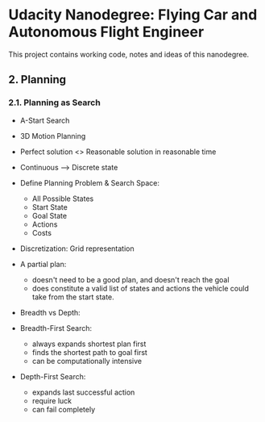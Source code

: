 # Udacity Nanodegree: Flying Car and Autonomous Flight Engineer

This project contains working code, notes and ideas of this nanodegree.

## 2. Planning

### 2.1. Planning as Search

- A-Start Search
- 3D Motion Planning
- Perfect solution <> Reasonable solution in reasonable time
- Continuous --> Discrete state
- Define Planning Problem & Search Space:

  - All Possible States
  - Start State
  - Goal State
  - Actions
  - Costs

- Discretization: Grid representation

- A partial plan:

  - doesn't need to be a good plan, and doesn't reach the goal
  - does constitute a valid list of states and actions the vehicle could take from the start state.

- Breadth vs Depth:

- Breadth-First Search:

  - always expands shortest plan first
  - finds the shortest path to goal first
  - can be computationally intensive

- Depth-First Search:
  - expands last successful action
  - require luck
  - can fail completely
